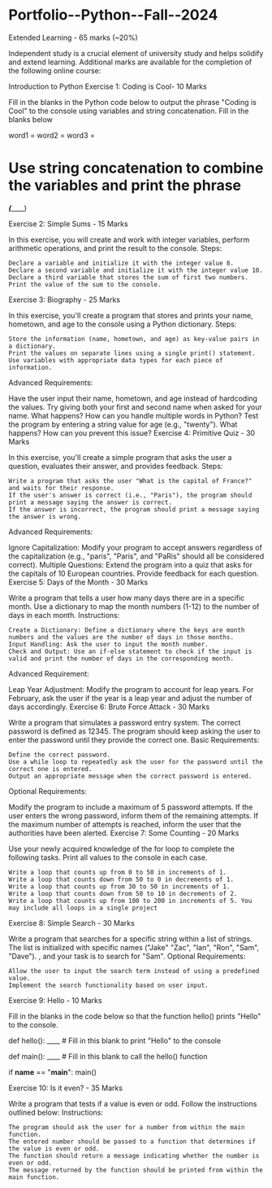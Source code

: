 # Portfolio--Python--Fall--2024
Extended Learning - 65 marks (~20%)

Independent study is a crucial element of university study and helps solidify and extend learning. Additional marks are available for the completion of the following online course:

Introduction to Python
Exercise 1: Coding is Cool- 10 Marks

Fill in the blanks in the Python code below to output the phrase "Coding is Cool" to the console using variables and string concatenation.
Fill in the blanks below

word1 = 
word2 = 
word3 =

# Use string concatenation to combine the variables and print the phrase
_____(_________)

Exercise 2: Simple Sums - 15 Marks

In this exercise, you will create and work with integer variables, perform arithmetic operations, and print the result to the console.
Steps:

    Declare a variable and initialize it with the integer value 8.
    Declare a second variable and initialize it with the integer value 10.
    Declare a third variable that stores the sum of first two numbers.
    Print the value of the sum to the console.

Exercise 3: Biography - 25 Marks

In this exercise, you'll create a program that stores and prints your name, hometown, and age to the console using a Python dictionary.
Steps:

    Store the information (name, hometown, and age) as key-value pairs in a dictionary.
    Print the values on separate lines using a single print() statement.
    Use variables with appropriate data types for each piece of information.

Advanced Requirements:

Have the user input their name, hometown, and age instead of hardcoding the values. Try giving both your first and second name when asked for your name. What happens? How can you handle multiple words in Python? Test the program by entering a string value for age (e.g., "twenty"). What happens? How can you prevent this issue?
Exercise 4: Primitive Quiz - 30 Marks

In this exercise, you'll create a simple program that asks the user a question, evaluates their answer, and provides feedback.
Steps:

    Write a program that asks the user "What is the capital of France?" and waits for their response.
    If the user's answer is correct (i.e., "Paris"), the program should print a message saying the answer is correct.
    If the answer is incorrect, the program should print a message saying the answer is wrong.

Advanced Requirements:

Ignore Capitalization: Modify your program to accept answers regardless of the capitalization (e.g., "paris", "Paris", and "PaRis" should all be considered correct). Multiple Questions: Extend the program into a quiz that asks for the capitals of 10 European countries. Provide feedback for each question.
Exercise 5: Days of the Month - 30 Marks

Write a program that tells a user how many days there are in a specific month. Use a dictionary to map the month numbers (1-12) to the number of days in each month.
Instructions:

    Create a Dictionary: Define a dictionary where the keys are month numbers and the values are the number of days in those months.
    Input Handling: Ask the user to input the month number.
    Check and Output: Use an if-else statement to check if the input is valid and print the number of days in the corresponding month.

Advanced Requirement:

Leap Year Adjustment: Modify the program to account for leap years. For February, ask the user if the year is a leap year and adjust the number of days accordingly.
Exercise 6: Brute Force Attack - 30 Marks

Write a program that simulates a password entry system. The correct password is defined as 12345. The program should keep asking the user to enter the password until they provide the correct one.
Basic Requirements:

    Define the correct password.
    Use a while loop to repeatedly ask the user for the password until the correct one is entered.
    Output an appropriate message when the correct password is entered.

Optional Requirements:

Modify the program to include a maximum of 5 password attempts. If the user enters the wrong password, inform them of the remaining attempts. If the maximum number of attempts is reached, inform the user that the authorities have been alerted.
Exercise 7: Some Counting - 20 Marks

Use your newly acquired knowledge of the for loop to complete the following tasks. Print all values to the console in each case.

    Write a loop that counts up from 0 to 50 in increments of 1.
    Write a loop that counts down from 50 to 0 in decrements of 1.
    Write a loop that counts up from 30 to 50 in increments of 1.
    Write a loop that counts down from 50 to 10 in decrements of 2.
    Write a loop that counts up from 100 to 200 in increments of 5. You may include all loops in a single project

Exercise 8: Simple Search - 30 Marks

Write a program that searches for a specific string within a list of strings. The list is initialized with specific names ("Jake" "Zac", "Ian", "Ron", "Sam", "Dave"). , and your task is to search for "Sam".
Optional Requirements:

    Allow the user to input the search term instead of using a predefined value.
    Implement the search functionality based on user input.

Exercise 9: Hello - 10 Marks

Fill in the blanks in the code below so that the function hello() prints "Hello" to the console.

def hello():
    ____  # Fill in this blank to print "Hello" to the console

def main():
    ____  # Fill in this blank to call the hello() function

if __name__ == "__main__":
    main()

Exercise 10: Is it even? - 35 Marks

Write a program that tests if a value is even or odd. Follow the instructions outlined below:
Instructions:

    The program should ask the user for a number from within the main function.
    The entered number should be passed to a function that determines if the value is even or odd.
    The function should return a message indicating whether the number is even or odd.
    The message returned by the function should be printed from within the main function.
